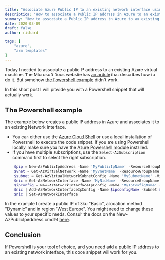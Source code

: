 ```yaml
---
title: "Associate Azure Public IP to an existing network interface using Powershell"
description: "How to associate a Public IP address in Azure to an existing network interface using Powershell."
summary: "How to associate a Public IP address in Azure to an existing network interface using Powershell."
date: 2020-03-09
draft: false
author: richard

tags: [
    "azure",
    "arm templates"
]
---
```

Today I needed to associate a public IP address to an existing Azure virtual machine. The Microsoft Docs website has [an article](https://docs.microsoft.com/en-us/azure/virtual-network/associate-public-ip-address-vm) that describes how to do it. But somehow [the Powershell example](https://docs.microsoft.com/en-us/azure/virtual-network/associate-public-ip-address-vm#powershell) didn't work. 

In this short post I will provide you with a Powershell snippet that will actually work.

## The Powershell example

The example below creates a public IP address in Azure and associates it to an existing Network Interface. 

* You can either use the [Azure Cloud Shell](https://docs.microsoft.com/en-us/azure/cloud-shell/overview) or use a local installation of Powershell to execute the code snippet. If you are using Powershell locally, make sure you have the [Azure Powershell module](https://docs.microsoft.com/en-us/powershell/azure/install-az-ps) installed. 
* If you have multiple subscriptions, use the `Select-AzSubscription` command first to select the right subscription. 

```powershell
    $pip = New-AzPublicIpAddress -Name 'MyPublicIpName' -ResourceGroupName 'MyResourceGroupName' -Sku 'Basic' -AllocationMethod 'Dynamic' -Location 'West Europe'
    $vnet = Get-AzVirtualNetwork -Name 'MyVnetName' -ResourceGroupName 'MyResourceGroupName'
    $subnet = Get-AzVirtualNetworkSubnetConfig -Name 'MySubnetName' -VirtualNetwork $vnet
    $nic = Get-AzNetworkInterface -Name 'MyNicName' -ResourceGroupName 'MyResourceGroupName'
    $ipconfig = New-AzNetworkInterfaceIpConfig -Name 'MyIpConfigName' -Subnet $subnet -PublicIpAddress $pip
    $nic | Add-AzNetworkInterfaceIpConfig -Name $ipconfigName -Subnet $subnet -PublicIpAddress $pip
    $nic | Set-AzNetworkInterface
```

In the example I create a public IP of Sku "Basic", allocation method "Dynamic" and in region "West Europe". You might need to change these values to your specific needs. Consult the docs on the New-AzPublicIpAddress cmdlet [here](https://docs.microsoft.com/en-us/powershell/module/az.network/new-azpublicipaddress).

## Conclusion

If Powershell is your tool of choice, and you need add a public IP address to an existing network interface, this code snippet will work for you. 
